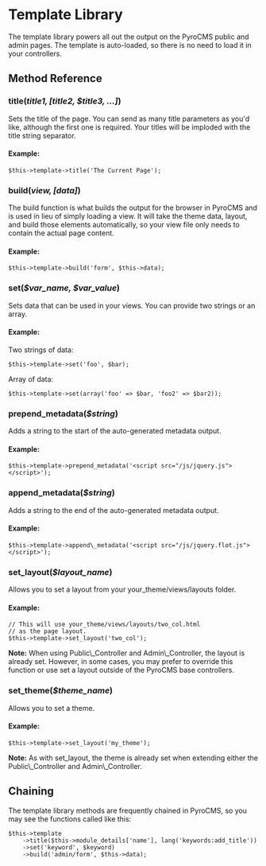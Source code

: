 # Template Library

The template library powers all out the output on the PyroCMS public and admin pages. The template is auto-loaded, so there is no need to load it in your controllers.

## Method Reference

### title(<var>$title1, [$title2, $title3, …]</var>)

Sets the title of the page. You can send as many title parameters as you'd like, although the first one is required. Your titles will be imploded with the title string separator.

#### Example:

	$this->template->title('The Current Page');

### build(<var>$view, [$data]</var>)

The build function is what builds the output for the browser in PyroCMS and is used in lieu of simply loading a view. It will take the theme data, layout, and build those elements automatically, so your view file only needs to contain the actual page content. 

#### Example:

	$this->template->build('form', $this->data);

### set(<var>$var_name, $var_value</var>)

Sets data that can be used in your views. You can provide two strings or an array.

#### Example:

Two strings of data:

	$this->template->set('foo', $bar);
	
Array of data:	
	
	$this->template->set(array('foo' => $bar, 'foo2' => $bar2));
	
### prepend_metadata(<var>$string</var>)

Adds a string to the start of the auto-generated metadata output.

#### Example:

	$this->template->prepend_metadata('<script src="/js/jquery.js"></script>');
	
### append_metadata(<var>$string</var>)

Adds a string to the end of the auto-generated metadata output.

#### Example:

	$this->template->append\_metadata('<script src="/js/jquery.flot.js"></script>');
	
### set\_layout(<var>$layout\_name</var>)

Allows you to set a layout from your your_theme/views/layouts folder.

#### Example:

	// This will use your_theme/views/layouts/two_col.html
	// as the page layout.
	$this->template->set_layout('two_col');
	
<div class="tip"><strong>Note:</strong> When using Public\_Controller and Admin\_Controller, the layout is already set. However, in some cases, you may prefer to override this function or use set a layout outside of the PyroCMS base controllers.</div>

### set\_theme(<var>$theme\_name</var>)

Allows you to set a theme.

#### Example:

	$this->template->set_layout('my_theme');
	
<div class="tip"><strong>Note:</strong> As with set_layout, the theme is already set when extending either the Public\_Controller and Admin\_Controller.</div>

## Chaining

The template library methods are frequently chained in PyroCMS, so you may see the functions called like this:

	$this->template
		->title($this->module_details['name'], lang('keywords:add_title'))
		->set('keyword', $keyword)
		->build('admin/form', $this->data);
